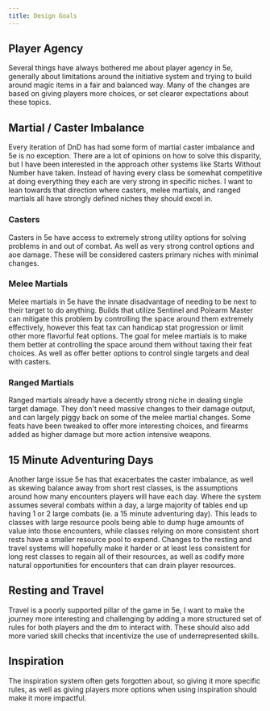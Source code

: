 ```yaml
---
title: Design Goals
---
```


## Player Agency
Several things have always bothered me about player agency in 5e, generally about limitations around the initiative system and trying to build around magic items in a fair and balanced way. Many of the changes are based on giving players more choices, or set clearer expectations about these topics.

## Martial / Caster Imbalance
Every iteration of DnD has had some form of martial caster imbalance and 5e is no exception. There are a lot of opinions on how to solve this disparity, but I have been interested in the approach other systems like Starts Without Number have taken. Instead of having every class be somewhat competitive at doing everything they each are very strong in specific niches. I want to lean towards that direction where casters, melee martials, and ranged martials all have strongly defined niches they should excel in.

### Casters
Casters in 5e have access to extremely strong utility options for solving problems in and out of combat. As well as very strong control options and aoe damage. These will be considered casters primary niches with minimal changes.

### Melee Martials
Melee martials in 5e have the innate disadvantage of needing to be next to their target to do anything. Builds that utilize Sentinel and Polearm Master can mitigate this problem by controlling the space around them extremely effectively, however this feat tax can handicap stat progression or limit other more flavorful feat options. The goal for melee martials is to make them better at controlling the space around them without taxing their feat choices. As well as offer better options to control single targets and deal with casters.

### Ranged Martials
Ranged martials already have a decently strong niche in dealing single target damage. They don't need massive changes to their damage output, and can largely piggy back on some of the melee martial changes. Some feats have been tweaked to offer more interesting choices, and firearms added as higher damage but more action intensive weapons.

## 15 Minute Adventuring Days
Another large issue 5e has that exacerbates the caster imbalance, as well as skewing balance away from short rest classes, is the assumptions around how many encounters players will have each day. Where the system assumes several combats within a day, a large majority of tables end up having 1 or 2 large combats (ie. a 15 minute adventuring day). This leads to classes with large resource pools being able to dump huge amounts of value into those encounters, while classes relying on more consistent short rests have a smaller resource pool to expend. Changes to the resting and travel systems will hopefully make it harder or at least less consistent for long rest classes to regain all of their resources, as well as codify more natural opportunities for encounters that can drain player resources.

## Resting and Travel
Travel is a poorly supported pillar of the game in 5e, I want to make the journey more interesting and challenging by adding a more structured set of rules for both players and the dm to interact with. These should also add more varied skill checks that incentivize the use of underrepresented skills.

## Inspiration
The inspiration system often gets forgotten about, so giving it more specific rules, as well as giving players more options when using inspiration should make it more impactful.

